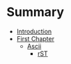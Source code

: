 # Summary

* [Introduction](README.md)
* [First Chapter](chapter1.md)
   * [Ascii](ascii.adoc)
       * [rST](sdk.rst)

